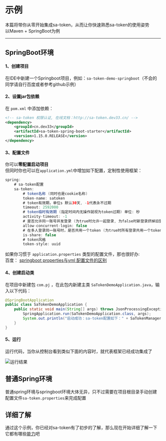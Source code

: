 # 示例

本篇将带你从零开始集成sa-token，从而让你快速熟悉sa-token的使用姿势 <br>
以Maven + SpringBoot为例

---


## SpringBoot环境

#### 1、创建项目
在IDE中新建一个Springboot项目，例如：`sa-token-demo-springboot`（不会的同学请自行百度或者参考github示例）

#### 2、设置jar包依赖
在 `pom.xml` 中添加依赖：

``` xml 
<!-- sa-token 权限认证, 在线文档：http://sa-token.dev33.cn/ -->
<dependency>
	<groupId>cn.dev33</groupId>
	<artifactId>sa-token-spring-boot-starter</artifactId>
	<version>1.15.0.RELEASE</version>
</dependency>
```

#### 3、配置文件
你可以**零配置启动项目** <br>
但同时你也可以在`application.yml`中增加如下配置，定制性使用框架：

``` java
spring: 
    # sa-token配置
    sa-token: 
        # token名称 (同时也是cookie名称)
        token-name: satoken
        # token有效期，单位s 默认30天, -1代表永不过期 
        timeout: 2592000
        # token临时有效期 (指定时间内无操作就视为token过期) 单位: 秒
        activity-timeout: -1
        # 是否允许同一账号并发登录 (为true时允许一起登录, 为false时新登录挤掉旧登录) 
        allow-concurrent-login: false
        # 在多人登录同一账号时，是否共用一个token (为true时所有登录共用一个token, 为false时每次登录新建一个token) 
        is-share: false
        # token风格
        token-style: uuid
```

如果你习惯于 `application.properties` 类型的配置文件，那也很好办:  <br>
百度： [springboot properties与yml 配置文件的区别](https://www.baidu.com/s?ie=UTF-8&wd=springboot%20properties%E4%B8%8Eyml%20%E9%85%8D%E7%BD%AE%E6%96%87%E4%BB%B6%E7%9A%84%E5%8C%BA%E5%88%AB)


#### 4、创建启动类
在项目中新建包 `com.pj` ，在此包内新建主类 `SaTokenDemoApplication.java`，输入以下代码：

``` java
@SpringBootApplication
public class SaTokenDemoApplication {
	public static void main(String[] args) throws JsonProcessingException {
		SpringApplication.run(SaTokenDemoApplication.class, args);
		System.out.println("启动成功：sa-token配置如下：" + SaTokenManager.getConfig());
	}
}
```

#### 5、运行
运行代码，当你从控制台看到类似下面的内容时，就代表框架已经成功集成了

![运行结果](https://color-test.oss-cn-qingdao.aliyuncs.com/sa-token/app-run.jpg)


## 普通Spring环境
普通spring环境与springboot环境大体无异，只不过需要在项目根目录手动创建配置文件`sa-token.properties`来完成配置


## 详细了解
通过这个示例，你已经对sa-token有了初步的了解，那么现在开始详细了解一下它都有哪些[能力](/use/login-auth)吧







